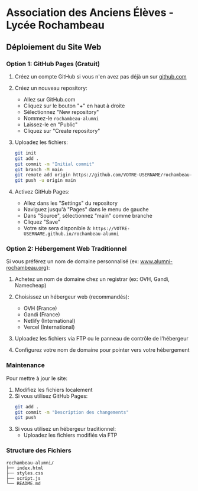 # Association des Anciens Élèves - Lycée Rochambeau

## Déploiement du Site Web

### Option 1: GitHub Pages (Gratuit)

1. Créez un compte GitHub si vous n'en avez pas déjà un sur [github.com](https://github.com)

2. Créez un nouveau repository:
   - Allez sur GitHub.com
   - Cliquez sur le bouton "+" en haut à droite
   - Sélectionnez "New repository"
   - Nommez-le `rochambeau-alumni`
   - Laissez-le en "Public"
   - Cliquez sur "Create repository"

3. Uploadez les fichiers:
   ```bash
   git init
   git add .
   git commit -m "Initial commit"
   git branch -M main
   git remote add origin https://github.com/VOTRE-USERNAME/rochambeau-alumni.git
   git push -u origin main
   ```

4. Activez GitHub Pages:
   - Allez dans les "Settings" du repository
   - Naviguez jusqu'à "Pages" dans le menu de gauche
   - Dans "Source", sélectionnez "main" comme branche
   - Cliquez "Save"
   - Votre site sera disponible à: `https://VOTRE-USERNAME.github.io/rochambeau-alumni`

### Option 2: Hébergement Web Traditionnel

Si vous préférez un nom de domaine personnalisé (ex: www.alumni-rochambeau.org):

1. Achetez un nom de domaine chez un registrar (ex: OVH, Gandi, Namecheap)

2. Choisissez un hébergeur web (recommandés):
   - OVH (France)
   - Gandi (France)
   - Netlify (International)
   - Vercel (International)

3. Uploadez les fichiers via FTP ou le panneau de contrôle de l'hébergeur

4. Configurez votre nom de domaine pour pointer vers votre hébergement

### Maintenance

Pour mettre à jour le site:
1. Modifiez les fichiers localement
2. Si vous utilisez GitHub Pages:
   ```bash
   git add .
   git commit -m "Description des changements"
   git push
   ```
3. Si vous utilisez un hébergeur traditionnel:
   - Uploadez les fichiers modifiés via FTP

### Structure des Fichiers

```
rochambeau-alumni/
├── index.html
├── styles.css
├── script.js
└── README.md
